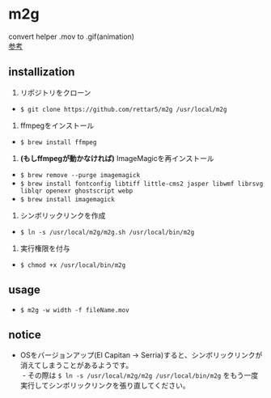 # m2g
convert helper .mov to .gif(animation)  
[参考](http://qiita.com/syamaoka/items/4d4054cd75df00460925)

## installization
1. リポジトリをクローン
  - `$ git clone https://github.com/rettar5/m2g /usr/local/m2g`
1. ffmpegをインストール
  - `$ brew install ffmpeg`
1. __(もしffmpegが動かなければ)__ ImageMagicを再インストール
  - `$ brew remove --purge imagemagick`
  - `$ brew install fontconfig libtiff little-cms2 jasper libwmf librsvg liblqr openexr ghostscript webp`
  - `$ brew install imagemagick`
1. シンボリックリンクを作成
  - `$ ln -s /usr/local/m2g/m2g.sh /usr/local/bin/m2g`
1. 実行権限を付与
  - `$ chmod +x /usr/local/bin/m2g`

## usage
- `$ m2g -w width -f fileName.mov`

## notice
- OSをバージョンアップ(El Capitan -> Serria)すると、シンボリックリンクが消えてしまうことがあるようです。  
  - その際は `$ ln -s /usr/local/m2g/m2g /usr/local/bin/m2g` をもう一度実行してシンボリックリンクを張り直してください。
